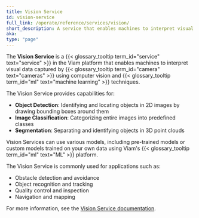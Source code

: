 ```yaml
---
title: Vision Service
id: vision-service
full_link: /operate/reference/services/vision/
short_description: A service that enables machines to interpret visual data from cameras using computer vision and machine learning.
aka:
type: "page"
---
```


The **Vision Service** is a {{< glossary_tooltip term_id="service" text="service" >}} in the Viam platform that enables machines to interpret visual data captured by {{< glossary_tooltip term_id="camera" text="cameras" >}} using computer vision and {{< glossary_tooltip term_id="ml" text="machine learning" >}} techniques.

The Vision Service provides capabilities for:

- **Object Detection**: Identifying and locating objects in 2D images by drawing bounding boxes around them
- **Image Classification**: Categorizing entire images into predefined classes
- **Segmentation**: Separating and identifying objects in 3D point clouds

Vision Services can use various models, including pre-trained models or custom models trained on your own data using Viam's {{< glossary_tooltip term_id="ml" text="ML" >}} platform.

The Vision Service is commonly used for applications such as:

- Obstacle detection and avoidance
- Object recognition and tracking
- Quality control and inspection
- Navigation and mapping

For more information, see the [Vision Service documentation](/operate/reference/services/vision/).